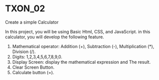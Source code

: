 # TXON_02 

Create a simple Calculator

In this project, you will be using Basic Html, CSS, and JavaScript. in this calculator, you will develop the following feature.
1. Mathematical operator: Addition (+), Subtraction (-), Multiplication (*), Division (/).
2. Digits: 1,2,3,4,5,6,7,8,9,0.
3. Display Screen: display the mathematical expression and The result.
4. Clear Screen Button.
5. Calculate button (=).
